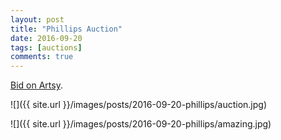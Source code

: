 ```yaml
---
layout: post
title: "Phillips Auction"
date: 2016-09-20
tags: [auctions]
comments: true
---
```

[Bid on Artsy](https://www.artsy.net/auctions).

![]({{ site.url }}/images/posts/2016-09-20-phillips/auction.jpg)

![]({{ site.url }}/images/posts/2016-09-20-phillips/amazing.jpg)


